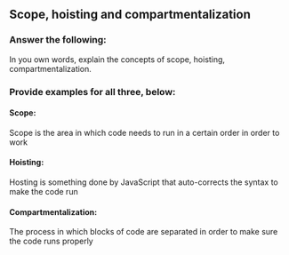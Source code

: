 ## Scope, hoisting and compartmentalization

### Answer the following:
In you own words, explain the concepts of scope, hoisting, compartmentalization.


### Provide examples for all three, below:

#### Scope:

Scope is the area in which code needs to run in a certain order in order to work


#### Hoisting:

Hosting is something done by JavaScript that auto-corrects the syntax to make the code run

#### Compartmentalization:

The process in which blocks of code are separated in order to make sure the code runs properly
